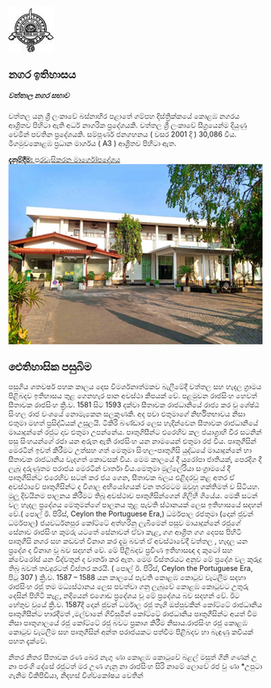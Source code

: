 <div class="container vision">
  <img class="vision-img" src="/static/images/cropped-logo-1-2.jpg" alt="council logo">
  <div class="row content-section">
    <div class="col-lg-6 col-md-12">
      <h2 class="content-title"> නගර ඉතිහාසය </h2>
      <h5 class="content-subtitle text-muted">වත්තාල නගර සභාව</h5>
      <p class="content-text">වත්තල යනු ශ්‍රී ලංකාවේ බස්නාහිර පළාතේ ගම්පහ දිස්ත්‍රික්කයේ කොළඹ නගරය ආශ්‍රිතව පිහිටා ඇති අර්ධ නාගරික ප්‍රදේශයකි. වත්තල ශ්‍රී ලංකාවේ සීග්‍රයෙන්ම දියුණු වෙමින් පවතින ප්‍රදේශයකි. සම්පූර්ණ ජනගහනය ( වසර 2001 දි ) 30,086 විය. මීගමුවකොළඹ ප්‍රධාන මාර්ගය ( A3 ) ආශ්‍රිතව පිහිටා ඇත.</p>
        <a href="/">
          <div class="alert alert-danger" role="alert">
            <strong>දැනුම්දීම: </strong> පුරවැසිකරන මාර්ගෝපදේශය
          </div>
        </a>
          <img src="/static/images/Untitled-1-copy-Low-copy-768x543.jpg" alt="council logo">
    </div>
    <div class="col-lg-6 col-md-12 image-section">
      <h2 class="content-title"> ඓතිහාසික පසුබිම
        </h2>
      <p>
       පසුගිය ශතවර්ෂ පහක කාලය දෙස විමර්ශනාත්මකව බැලීමේදී වත්තල සහ හැදල ග්‍රාමය පිළිබදව ඉතිහාසය තුළ ගෙනහැර පාන අවස්ථා කීපයක් වේ. පළමුවන රාජසිංහ හෙවත්  සීතාවක රාජසිංහ  ක්‍රි.ව. 1581 සිට 1593 දක්වා සීතාවක රාජධානියේ රාජ්‍ය කර වු ශේෂ්ඨ සිංහල රාජ වංශයේ නොමැකෙන සලකුණකි. අද පවා එතුමාගේ නිර්භිතභාවය නිසා එතුමා මහත් ප්‍රසිද්ධියක් උසුලයි. ටිකිරි බණ්ඩාර ලෙස හැදින්වෙන සීතාවක රාජධානියේ මායාදුන්නේ රජුට දාව එතුමා උපන්නේය.  පෘතුගිසීන්ට එරෙහිව කල ජයාග්‍රාහි වීර සටනින් පසු සිංහයන්ගේ රජා යන අරුත ඇති රාජසිංහ යන නාමයෙන් එතුමා රජ විය. පෘතුගීසින් මෙරටින් ඉවත් කිරීමට උත්සහ ගත් මෙතුමා  සිංහල-පෘතුගීසි යුද්ධයේ මායාදුන්නේ හා සීතාවක රාජධානිය වැදගත් කොටසක් විය. මෙම කාලයේ දී යුරෝපා ජාතියක්, පෙරදිග දී ලැබූ දරුණුතම පරාජය මෙරටින් වාර්තා විය.මෙතුමා  මුල්ලේරියා සංග්‍රාමයේ දී පෘතුගීසින්ට එරෙහිව සටන් කර ජය ගෙන, සීතාවක බලය එළිදරවු කළ අතර  ඒ අවස්ථාවේ පෘතුගීසින්ට ද විශාල අභියෝගයක් වන තරමටම ඔවුහු ශක්තිමත් ව සිටියහ. මුලූ දිවයිනම පාලනය කිරීමට තිබූ අවස්ථාව පෘතුගීසින්ගෙන් ගිලිහී ගියේය. මෙකී සටන් වල හැදල ප්‍රදේශය මෙතුමන්ගේ පාලනය තුළ පැවති ස්ථානයක් ලෙස ඉතිහාසයේ සදහන් වේ.( පොල් ඊ. පිරිස්, Ceylon the Portuguese Era,) ධර්මපාල රජතුමා (දොන් ජුවන් ධර්මපාල) ජයවර්ධනපුර කෝට්ටේ අත්හරිනු ලැබීමෙන් පසුව මායාදුන්නේ රජුගේ සේනාව රාජසිංහ කුමරු යටතේ සේනාවන් ඒවා කැළ‚ ගග ආශ්‍රිත ගග දෙපස පිහිටි පෘතුගීසි නගර සහ කඩවත් විනාශ කර දැමු බවත් ඒ අවස්ථාවේදී වත්තල , හැදල යන ප්‍රදේශ ද විනාශ වූ බව සදහන් වේ. මේ පිළිබදව ප්‍රවීණ ඉතිහාසඥ ද කුටෝ සහ ක්වේරෝස් යන විද්වතුන් ද වාර්තා කර ඇත. මෙම විස්තරයට අනුව මේ ප්‍රදේශ වල කුරුදු තිබු බවත් තවදුරටත් විස්තර කරයි. ( පොල් ඊ. පිරිස්, Ceylon the Portuguese Era, පිටු 307 ) ක්‍රි.ව. 1587 – 1588 යන කාලයේ පැවති කොළඹ කොටුව වැටලීම සදහා රාජසිංහ රජු තම මධ්‍යස්ථානය ලෙස පවත්වා ගනු ලැබුවේ කොළඹ කොටුවට උතුරු දෙසින් පිහිටි කැළ‚ නදියෙන් එගොඩ ප්‍රදේශය වූ මේ ප්‍රදේශය බව සදහන් වේ. ඊට හේතුව වුයේ ක්‍රි.ව. 1587දී දොන් ජුවන් ධර්මාල රජු  තෑගි ඔප්පුවකින් කෝට්ටේ රාජධානිය පෘතුගීසීන්ට භාරදීමත් ,මල්වානේ ගිවිසුමින් කෝට්ටේ රාජධානිය පෘතුගීසින්ට අයත් වීම නිසා පෘතුගාලයේ රජු කෝට්ටේ රජු බවට ප්‍රකාශ කිරීම නිසාය.රාජසිංහ රජු කොළඹ කොටුව වැටලීම සහ පෘතුගීසින් අන්ත පරාජයකට පත්වීම පිළිබදව  හා බැඳුණු කවියක් පහත දැක්වේ.
      </p>
      <p> 
        නිතර නිතර සීතාවක රණ ඛෙර නැගු           ණා
        කොළඹ කොටුවේ බළල් මසුත් ගිනි ගණන් උ   නා
        පරංගි දේසේ රජුටත් මර උණ ගැනු             නා
        රාජසිංහ සිරි නාමේ ලොවේ රජ වු             ණා
        *උපුටා ගැනිම විකිපීඩියා, නිදහස් විශ්වකෝෂය වෙතින්
        </p>
    </div>
